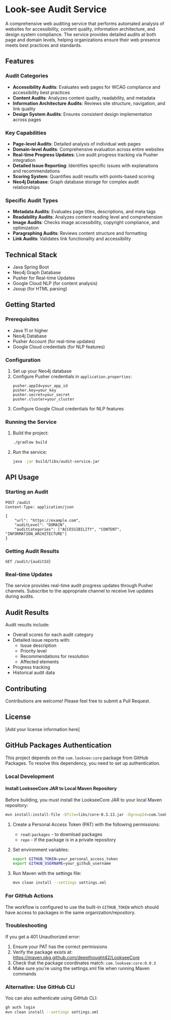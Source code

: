 # Look-see Audit Service

A comprehensive web auditing service that performs automated analysis of websites for accessibility, content quality, information architecture, and design system compliance. The service provides detailed audits at both page and domain levels, helping organizations ensure their web presence meets best practices and standards.

## Features

### Audit Categories
- **Accessibility Audits**: Evaluates web pages for WCAG compliance and accessibility best practices
- **Content Audits**: Analyzes content quality, readability, and metadata
- **Information Architecture Audits**: Reviews site structure, navigation, and link quality
- **Design System Audits**: Ensures consistent design implementation across pages

### Key Capabilities
- **Page-level Audits**: Detailed analysis of individual web pages
- **Domain-level Audits**: Comprehensive evaluation across entire websites
- **Real-time Progress Updates**: Live audit progress tracking via Pusher integration
- **Detailed Issue Reporting**: Identifies specific issues with explanations and recommendations
- **Scoring System**: Quantifies audit results with points-based scoring
- **Neo4j Database**: Graph database storage for complex audit relationships

### Specific Audit Types
- **Metadata Audits**: Evaluates page titles, descriptions, and meta tags
- **Readability Audits**: Analyzes content reading level and comprehension
- **Image Audits**: Checks image accessibility, copyright compliance, and optimization
- **Paragraphing Audits**: Reviews content structure and formatting
- **Link Audits**: Validates link functionality and accessibility

## Technical Stack
- Java Spring Boot
- Neo4j Graph Database
- Pusher for Real-time Updates
- Google Cloud NLP (for content analysis)
- Jsoup (for HTML parsing)

## Getting Started

### Prerequisites
- Java 11 or higher
- Neo4j Database
- Pusher Account (for real-time updates)
- Google Cloud credentials (for NLP features)

### Configuration
1. Set up your Neo4j database
2. Configure Pusher credentials in `application.properties`:
   ```
   pusher.appId=your_app_id
   pusher.key=your_key
   pusher.secret=your_secret
   pusher.cluster=your_cluster
   ```
3. Configure Google Cloud credentials for NLP features

### Running the Service
1. Build the project:
   ```bash
   ./gradlew build
   ```
2. Run the service:
   ```bash
   java -jar build/libs/audit-service.jar
   ```

## API Usage

### Starting an Audit
```http
POST /audit
Content-Type: application/json

{
    "url": "https://example.com",
    "auditLevel": "DOMAIN",
    "auditCategories": ["ACCESSIBILITY", "CONTENT", "INFORMATION_ARCHITECTURE"]
}
```

### Getting Audit Results
```http
GET /audit/{auditId}
```

### Real-time Updates
The service provides real-time audit progress updates through Pusher channels. Subscribe to the appropriate channel to receive live updates during audits.

## Audit Results

Audit results include:
- Overall scores for each audit category
- Detailed issue reports with:
  - Issue description
  - Priority level
  - Recommendations for resolution
  - Affected elements
- Progress tracking
- Historical audit data

## Contributing

Contributions are welcome! Please feel free to submit a Pull Request.

## License

[Add your license information here]

## GitHub Packages Authentication

This project depends on the `com.looksee:core` package from GitHub Packages. To resolve this dependency, you need to set up authentication.

### Local Development

#### Install LookseeCore JAR to Local Maven Repository

Before building, you must install the LookseeCore JAR to your local Maven repository:

```bash
mvn install:install-file -Dfile=libs/core-0.3.13.jar -DgroupId=com.looksee -DartifactId=core -Dversion=0.3.13 -Dpackaging=jar
```

1. Create a Personal Access Token (PAT) with the following permissions:
   - `read:packages` - to download packages
   - `repo` - if the package is in a private repository

2. Set environment variables:
   ```bash
   export GITHUB_TOKEN=your_personal_access_token
   export GITHUB_USERNAME=your_github_username
   ```

3. Run Maven with the settings file:
   ```bash
   mvn clean install --settings settings.xml
   ```

### For GitHub Actions

The workflow is configured to use the built-in `GITHUB_TOKEN` which should have access to packages in the same organization/repository.

### Troubleshooting

If you get a 401 Unauthorized error:

1. Ensure your PAT has the correct permissions
2. Verify the package exists at: https://maven.pkg.github.com/deepthought42/LookseeCore
3. Check that the package coordinates match: `com.looksee:core:0.0.3`
4. Make sure you're using the settings.xml file when running Maven commands

### Alternative: Use GitHub CLI

You can also authenticate using GitHub CLI:
```bash
gh auth login
mvn clean install --settings settings.xml
```